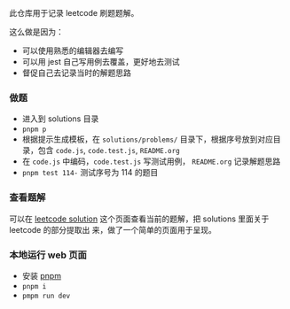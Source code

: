 此仓库用于记录 leetcode 刷题题解。

这么做是因为：

- 可以使用熟悉的编辑器去编写
- 可以用 jest 自己写用例去覆盖，更好地去测试
- 督促自己去记录当时的解题思路

### 做题

  - 进入到 solutions 目录
  - `pnpm p`
  - 根据提示生成模板，在 `solutions/problems/` 目录下，根据序号放到对应目录，包含 `code.js`, `code.test.js`, `README.org`
  - 在 `code.js` 中编码，`code.test.js` 写测试用例， `README.org` 记录解题思路
  - `pnpm test 114-` 测试序号为 114 的题目

### 查看题解

  可以在 [leetcode solution](https://leetcode-spike-leung.vercel.app/)
  这个页面查看当前的题解，把 solutions 里面关于 leetcode 的部分提取出
  来，做了一个简单的页面用于呈现。

### 本地运行 web 页面
  - 安装 [pnpm](https://pnpm.io/)
  - `pnpm i`
  - `pmpm run dev`
